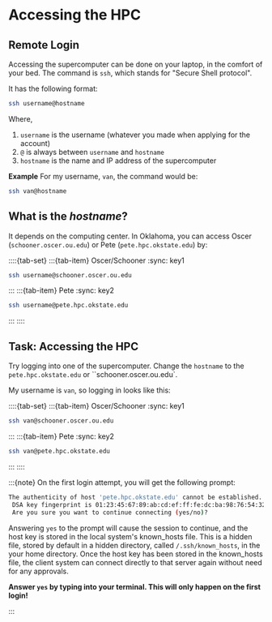 # Accessing the HPC 

## Remote Login

Accessing the supercomputer can be done on your laptop, in the comfort of your bed. The command is `ssh`, which stands for "Secure Shell protocol".

It has the following format:

```bash
ssh username@hostname
```

Where,

1. `username` is the username (whatever you made when applying for the account)
2. `@` is always between `username` and `hostname`
3. `hostname` is the name and IP address of the supercomputer


**Example** For my username, `van`, the command would be:
```bash
ssh van@hostname
```

## What is the *hostname*?

It depends on the computing center. In Oklahoma, you can access Oscer (`schooner.oscer.ou.edu`) or Pete (`pete.hpc.okstate.edu`) by:

::::{tab-set} 
:::{tab-item} Oscer/Schooner
:sync: key1
```bash 
ssh username@schooner.oscer.ou.edu 
```
:::
:::{tab-item} Pete
:sync: key2
```bash
ssh username@pete.hpc.okstate.edu
```
:::
::::

## Task: Accessing the HPC
 
Try logging into one of the supercomputer. Change the `hostname` to the `pete.hpc.okstate.edu` or ``schooner.oscer.ou.edu`.

My username is `van`, so logging in looks like this:

::::{tab-set} 
:::{tab-item} Oscer/Schooner
:sync: key1
```bash 
ssh van@schooner.oscer.ou.edu 
```
:::
:::{tab-item} Pete
:sync: key2
```bash
ssh van@pete.hpc.okstate.edu
```
:::
::::

:::{note}
On the first login attempt, you will get the following prompt:

```bash
The authenticity of host 'pete.hpc.okstate.edu' cannot be established.
 DSA key fingerprint is 01:23:45:67:89:ab:cd:ef:ff:fe:dc:ba:98:76:54:32:10.
 Are you sure you want to continue connecting (yes/no)?
```

Answering `yes` to the prompt will cause the session to continue, and the host key is stored in the local system's known_hosts file. This is a hidden file, stored by default in a hidden directory, called `/.ssh/known_hosts`, in the your home directory. Once the host key has been stored in the known_hosts file, the client system can connect directly to that server again without need for any approvals.

**Answer `yes` by typing into your terminal. This will only happen on the first login!**

:::

